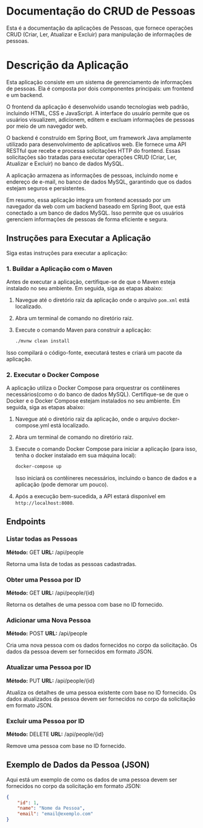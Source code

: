 # Documentação do CRUD de Pessoas

Esta é a documentação da aplicações de Pessoas, que fornece operações CRUD (Criar, Ler, Atualizar e Excluir) para manipulação de informações de pessoas.

# Descrição da Aplicação

Esta aplicação consiste em um sistema de gerenciamento de informações de pessoas. Ela é composta por dois componentes principais: um frontend e um backend.

O frontend da aplicação é desenvolvido usando tecnologias web padrão, incluindo HTML, CSS e JavaScript. A interface do usuário permite que os usuários visualizem, adicionem, editem e excluam informações de pessoas por meio de um navegador web.

O backend é construído em Spring Boot, um framework Java amplamente utilizado para desenvolvimento de aplicativos web. Ele fornece uma API RESTful que recebe e processa solicitações HTTP do frontend. Essas solicitações são tratadas para executar operações CRUD (Criar, Ler, Atualizar e Excluir) no banco de dados MySQL.

A aplicação armazena as informações de pessoas, incluindo nome e endereço de e-mail, no banco de dados MySQL, garantindo que os dados estejam seguros e persistentes.

Em resumo, essa aplicação integra um frontend acessado por um navegador da web com um backend baseado em Spring Boot, que está conectado a um banco de dados MySQL. Isso permite que os usuários gerenciem informações de pessoas de forma eficiente e segura.


## Instruções para Executar a Aplicação

Siga estas instruções para executar a aplicação:

### 1. Buildar a Aplicação com o Maven

Antes de executar a aplicação, certifique-se de que o Maven esteja instalado no seu ambiente. Em seguida, siga as etapas abaixo:

1. Navegue até o diretório raiz da aplicação onde o arquivo `pom.xml` está localizado.

2. Abra um terminal de comando no diretório raiz.

3. Execute o comando Maven para construir a aplicação:

   ```bash
   ./mvnw clean install
   ```
   
Isso compilará o código-fonte, executará testes e criará um pacote da aplicação.

### 2. Executar o Docker Compose
   A aplicação utiliza o Docker Compose para orquestrar os contêineres necessários(como o do banco de dados MySQL). Certifique-se de que o Docker e o Docker Compose estejam instalados no seu ambiente. Em seguida, siga as etapas abaixo:

1. Navegue até o diretório raiz da aplicação, onde o arquivo docker-compose.yml está localizado.

2. Abra um terminal de comando no diretório raiz.

3. Execute o comando Docker Compose para iniciar a aplicação (para isso, tenha o docker instalado em sua máquina local):

   ```bash
   docker-compose up
   ```
   Isso iniciará os contêineres necessários, incluindo o banco de dados e a aplicação (pode demorar um pouco).



4. Após a execução bem-sucedida, a API estará disponível em `http://localhost:8080`.

## Endpoints

### Listar todas as Pessoas

**Método:** GET
**URL:** /api/people

Retorna uma lista de todas as pessoas cadastradas.

### Obter uma Pessoa por ID

**Método:** GET
**URL:** /api/people/{id}

Retorna os detalhes de uma pessoa com base no ID fornecido.

### Adicionar uma Nova Pessoa

**Método:** POST
**URL:** /api/people

Cria uma nova pessoa com os dados fornecidos no corpo da solicitação. Os dados da pessoa devem ser fornecidos em formato JSON.

### Atualizar uma Pessoa por ID

**Método:** PUT
**URL:** /api/people/{id}

Atualiza os detalhes de uma pessoa existente com base no ID fornecido. Os dados atualizados da pessoa devem ser fornecidos no corpo da solicitação em formato JSON.

### Excluir uma Pessoa por ID

**Método:** DELETE
**URL:** /api/people/{id}

Remove uma pessoa com base no ID fornecido.

## Exemplo de Dados da Pessoa (JSON)

Aqui está um exemplo de como os dados de uma pessoa devem ser fornecidos no corpo da solicitação em formato JSON:

```json
{
    "id": 1,
    "name": "Nome da Pessoa",
    "email": "email@exemplo.com"
}

